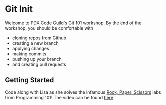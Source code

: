 # Git Init

Welcome to PDX Code Guild's Git 101 workshop. By the end of the workshop, you should be comfortable with

- cloning repos from Github
- creating a new branch
- applying changes
- making commits
- pushing up your branch
- and creating pull requests

## Getting Started
Code along with Lisa as she solves the infamous [Rock, Paper, Scissors](/labs/rps.md) labs from Programming 101! The video can be found [here]().